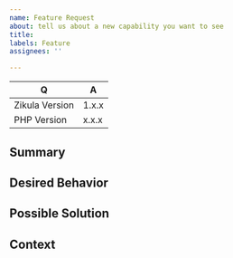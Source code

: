 ```yaml
---
name: Feature Request
about: tell us about a new capability you want to see
title: 
labels: Feature
assignees: ''

---
```


[TIP]:  # ( Provide a general summary of the feature in the title above ^^ )

| Q                 | A
| ----------------- | ---
| Zikula Version    | 1.x.x
| PHP Version       | x.x.x

## Summary

[NOTE]: # ( Provide a brief overview of what the new feature is all about )

## Desired Behavior

[NOTE]: # ( Tell us how the new feature should work, be specific )

## Possible Solution

[NOTE]: # ( Not required, but suggest ideas on how to implement the addition or change )

## Context

[NOTE]: # ( Why does this feature matter to you? What unique circumstances do you have? )
